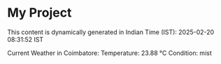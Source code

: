 # My Project

This content is dynamically generated in Indian Time (IST): 2025-02-20 08:31:52 IST


Current Weather in Coimbatore:
Temperature: 23.88 °C
Condition: mist
